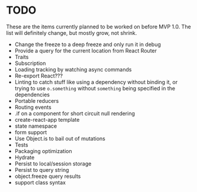 # TODO

These are the items currently planned to be worked on before MVP 1.0. The list will definitely change, but mostly grow, not shrink.

- Change the freeze to a deep freeze and only run it in debug
- Provide a query for the current location from React Router
- Traits
- Subscription
- Loading tracking by watching async commands
- Re-export React???
- Linting to catch stuff like using a dependency without binding it, or trying to use `o.something` without `something` being specified in the dependencies
- Portable reducers
- Routing events
- .if on a component for short circuit null rendering
- create-react-app template
- state namespace
- form support
- Use Object.is to bail out of mutations
- Tests
- Packaging optimization
- Hydrate
- Persist to local/session storage
- Persist to query string
- object.freeze query results
- support class syntax
